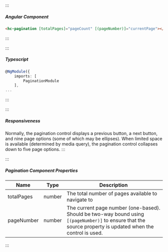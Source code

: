 :::
##### Angular Component
``` html
<hc-pagination [totalPages]="pageCount" [(pageNumber)]="currentPage"></hc-pagination>
```
:::


:::
##### Typescript
``` typescript
@NgModule({
    imports: [
        PaginationModule
    ],
...
```
:::

:::
##### Responsiveness
Normally, the pagination control displays a previous button, a next button, and nine page options (some of which may be ellipses).  When limited space is available (determined by media query), the pagination control collapses down to five page options.
:::

:::
##### Pagination Component Properties
| Name | Type | Description |
| - | - | - |
|totalPages|number|The total number of pages available to navigate to|
|pageNumber|number|The current page number (one-based).  Should be two-way bound using `[(pageNumber)]` to ensure that the source property is updated when the control is used.|
:::
